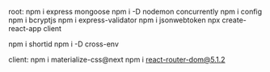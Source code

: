 root:
npm i express mongoose
npm i -D nodemon concurrently
npm i config
npm i bcryptjs
npm i express-validator
npm i jsonwebtoken
npx create-react-app client



npm i shortid
npm i -D cross-env

client:
npm i materialize-css@next
npm i react-router-dom@5.1.2